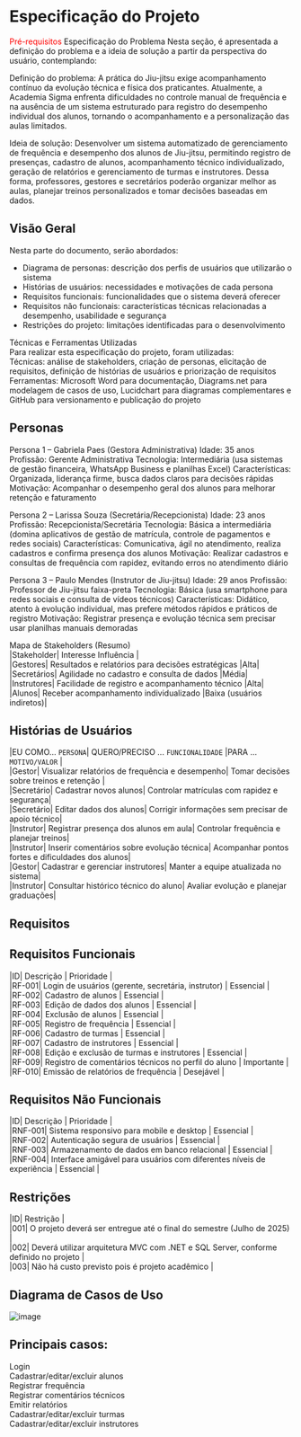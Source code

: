# Especificação do Projeto
<span style="color:red">Pré-requisitos</a></span>
Especificação do Problema
Nesta seção, é apresentada a definição do problema e a ideia de solução a partir da perspectiva do usuário, contemplando:

Definição do problema: A prática do Jiu-jitsu exige acompanhamento contínuo da evolução técnica e física dos praticantes. Atualmente, a Academia Sigma enfrenta dificuldades no controle manual de frequência e na ausência de um sistema estruturado para registro do desempenho individual dos alunos, tornando o acompanhamento e a personalização das aulas limitados.

Ideia de solução: Desenvolver um sistema automatizado de gerenciamento de frequência e desempenho dos alunos de Jiu-jitsu, permitindo registro de presenças, cadastro de alunos, acompanhamento técnico individualizado, geração de relatórios e gerenciamento de turmas e instrutores. Dessa forma, professores, gestores e secretários poderão organizar melhor as aulas, planejar treinos personalizados e tomar decisões baseadas em dados.

## Visão Geral
Nesta parte do documento, serão abordados:

- Diagrama de personas: descrição dos perfis de usuários que utilizarão o sistema<br>
- Histórias de usuários: necessidades e motivações de cada persona<br>
- Requisitos funcionais: funcionalidades que o sistema deverá oferecer<br>
- Requisitos não funcionais: características técnicas relacionadas a desempenho, usabilidade e segurança<br>
- Restrições do projeto: limitações identificadas para o desenvolvimento<br>

Técnicas e Ferramentas Utilizadas<br>
Para realizar esta especificação do projeto, foram utilizadas:<br>
Técnicas: análise de stakeholders, criação de personas, elicitação de requisitos, definição de histórias de usuários e priorização de requisitos<br>
Ferramentas: Microsoft Word para documentação, Diagrams.net para modelagem de casos de uso, Lucidchart para diagramas complementares e GitHub para versionamento e publicação do projeto

## Personas

Persona 1 – Gabriela Paes (Gestora Administrativa)
Idade: 35 anos
Profissão: Gerente Administrativa
Tecnologia: Intermediária (usa sistemas de gestão financeira, WhatsApp Business e planilhas Excel)
Características: Organizada, liderança firme, busca dados claros para decisões rápidas
Motivação: Acompanhar o desempenho geral dos alunos para melhorar retenção e faturamento

Persona 2 – Larissa Souza (Secretária/Recepcionista)
Idade: 23 anos
Profissão: Recepcionista/Secretária
Tecnologia: Básica a intermediária (domina aplicativos de gestão de matrícula, controle de pagamentos e redes sociais)
Características: Comunicativa, ágil no atendimento, realiza cadastros e confirma presença dos alunos
Motivação: Realizar cadastros e consultas de frequência com rapidez, evitando erros no atendimento diário

Persona 3 – Paulo Mendes (Instrutor de Jiu-jitsu)
Idade: 29 anos
Profissão: Professor de Jiu-jitsu faixa-preta
Tecnologia: Básica (usa smartphone para redes sociais e consulta de vídeos técnicos)
Características: Didático, atento à evolução individual, mas prefere métodos rápidos e práticos de registro
Motivação: Registrar presença e evolução técnica sem precisar usar planilhas manuais demoradas

Mapa de Stakeholders (Resumo)<br>
|Stakeholder|	Interesse	Influência |<br>
|Gestores|	Resultados e relatórios para decisões estratégicas	|Alta| <br>
|Secretários|	Agilidade no cadastro e consulta de dados	|Média|<br>
|Instrutores|	Facilidade de registro e acompanhamento técnico	|Alta|<br>
|Alunos|	Receber acompanhamento individualizado	|Baixa (usuários indiretos)|<br>


## Histórias de Usuários

|EU COMO... `PERSONA`| QUERO/PRECISO ... `FUNCIONALIDADE` |PARA ... `MOTIVO/VALOR`            |<br>
|Gestor|	Visualizar relatórios de frequência e desempenho|	Tomar decisões sobre treinos e retenção |<br>
|Secretário|	Cadastrar novos alunos|	Controlar matrículas com rapidez e segurança|<br>
|Secretário|	Editar dados dos alunos|	Corrigir informações sem precisar de apoio técnico|<br>
|Instrutor|	Registrar presença dos alunos em aula|	Controlar frequência e planejar treinos|<br>
|Instrutor|	Inserir comentários sobre evolução técnica|	Acompanhar pontos fortes e dificuldades dos alunos|<br>
|Gestor|	Cadastrar e gerenciar instrutores|	Manter a equipe atualizada no sistema|<br>
|Instrutor|	Consultar histórico técnico do aluno|	Avaliar evolução e planejar graduações|<br>

## Requisitos

## Requisitos Funcionais<br>

|ID|	Descrição |	Prioridade |<br>
|RF-001|	Login de usuários (gerente, secretária, instrutor)	| Essencial |<br>
|RF-002|	Cadastro de alunos |	Essencial |<br>
|RF-003|	Edição de dados dos alunos	| Essencial |<br>
|RF-004|	Exclusão de alunos |	Essencial |<br>
|RF-005|	Registro de frequência |	Essencial |<br>
|RF-006|	Cadastro de turmas	| Essencial |<br>
|RF-007|	Cadastro de instrutores |	Essencial |<br>
|RF-008|	Edição e exclusão de turmas e instrutores |	Essencial |<br>
|RF-009|	Registro de comentários técnicos no perfil do aluno	| Importante |<br>
|RF-010|	Emissão de relatórios de frequência |	Desejável |<br>


## Requisitos Não Funcionais<br>

|ID|	Descrição |	Prioridade |<br>
|RNF-001| Sistema responsivo para mobile e desktop |	Essencial |<br>
|RNF-002| Autenticação segura de usuários |	Essencial |<br>
|RNF-003| Armazenamento de dados em banco relacional |	Essencial |<br>
|RNF-004| Interface amigável para usuários com diferentes níveis de experiência |	Essencial |<br>


## Restrições<br>

|ID|	Restrição |<br>
|001|	O projeto deverá ser entregue até o final do semestre (Julho de 2025) |<br>
|002|	Deverá utilizar arquitetura MVC com .NET e SQL Server, conforme definido no projeto |<br>
|003|	Não há custo previsto pois é projeto acadêmico |<br>


## Diagrama de Casos de Uso<br>

![image](https://github.com/user-attachments/assets/29fbe25d-6416-4b4b-9c47-e6cefb5facb1)


## Principais casos:<br>

Login<br>
Cadastrar/editar/excluir alunos<br>
Registrar frequência<br>
Registrar comentários técnicos<br>
Emitir relatórios<br>
Cadastrar/editar/excluir turmas<br>
Cadastrar/editar/excluir instrutores<br>
